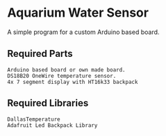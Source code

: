 # Aquarium Water Sensor
A simple program for a custom Arduino based board.


## Required Parts
    Arduino based board or own made board.
    DS18B20 OneWire temperature sensor.
    4x 7 segment display with HT16k33 backpack

## Required Libraries
    DallasTemperature
    Adafruit Led Backpack Library